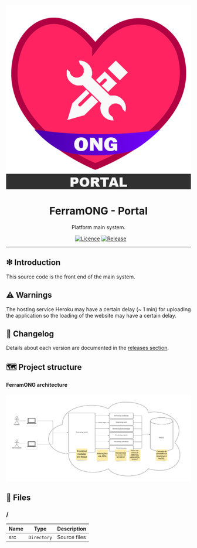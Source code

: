 <p align='center'>
<img src='https://raw.githubusercontent.com/FerramONG/ferramong-portal/master/docs/img/logo/logo.png?raw=true' />
</p>

<h1 align='center'>FerramONG - Portal</h1>
<p align='center'>Platform main system.</p>
<p align="center">
  <a href="https://github.com/FerramONG/ferramong-portal/actions/workflows/windows.yml"><img src="https://github.com/FerramONG/ferramong-portal/actions/workflows/windows.yml/badge.svg" alt=""></a>
	<a href="https://github.com/FerramONG/ferramong-portal/actions/workflows/macos.yml"><img src="https://github.com/FerramONG/ferramong-portal/actions/workflows/macos.yml/badge.svg" alt=""></a>
	<a href="https://github.com/FerramONG/ferramong-portal/actions/workflows/ubuntu.yml"><img src="https://github.com/FerramONG/ferramong-portal/actions/workflows/ubuntu.yml/badge.svg" alt=""></a>
  <a href="https://github.com/FerramONG/ferramong-portal/blob/master/LICENCE"><img src="https://img.shields.io/badge/Licence-BSD0-919191.svg" alt="Licence"></a>
	<a href="https://github.com/FerramONG/ferramong-portal/releases"><img src="https://img.shields.io/github/v/release/FerramONG/ferramong-portal" alt="Release"></a>
</p>
<hr />

## ❇ Introduction
This source code is the front end of the main system.

## ⚠ Warnings
The hosting service Heroku may have a certain delay (~ 1 min) for uploading the application so the loading of the website may have a certain delay. 

## 🚩 Changelog
Details about each version are documented in the [releases section](https://github.com/FerramONG/ferramong-portal/releases).

## 🗺 Project structure
#### FerramONG architecture
![global-schema](https://raw.githubusercontent.com/FerramONG/ferramong-portal/master/docs/img/schemas/architecture.png?raw=true)

## 📁 Files
### /
|        Name 	|Type|Description|
|----------------|-------------------------------|-----------------------------|
|src     |`Directory`| Source files |
